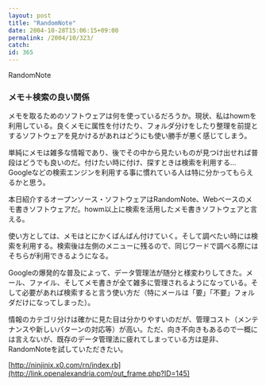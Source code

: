 ```yaml
---
layout: post
title: "RandomNote"
date: 2004-10-28T15:06:15+09:00
permalink: /2004/10/323/
catch: 
id: 365
---
```

RandomNote  
<!--more-->

### メモ＋検索の良い関係
  

メモを取るためのソフトウェアは何を使っているだろうか。現状、私はhowmを利用している。良くメモに属性を付けたり、フォルダ分けをしたり整理を前提とするソフトウェアを見かけるがあれはどうにも使い勝手が悪く感じてしまう。

  

単純にメモは雑多な情報であり、後でその中から見たいものが見つけ出せれば普段はどうでも良いのだ。付けたい時に付け、探すときは検索を利用する…Googleなどの検索エンジンを利用する事に慣れている人は特に分かってもらえるかと思う。

  

本日紹介するオープンソース・ソフトウェアはRandomNote、Webベースのメモ書きソフトウェアだ。howm以上に検索を活用したメモ書きソフトウェアと言える。

  

使い方としては、メモはとにかくばんばん付けていく。そして調べたい時には検索を利用する。検索後は左側のメニューに残るので、同じワードで調べる際にはそちらが利用できるようになる。

  

Googleの爆発的な普及によって、データ管理法が随分と様変わりしてきた。メール、ファイル、そしてメモ書きが全て雑多に管理されるようになっている。そして必要があれば検索すると言う使い方だ（特にメールは「要」「不要」フォルダだけになってしまった）。

  

情報のカテゴリ分けは確かに見た目は分かりやすいのだが、管理コスト（メンテナンスや新しいパターンの対応等）が高い。ただ、向き不向きもあるので一概には言えないが、既存のデータ管理法に疲れてしまっている方は是非、RandomNoteを試していただきたい。

  

[http://ninjinix.x0.com/rn/index.rb](http://link.openalexandria.com/out_frame.php?ID=145)

